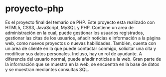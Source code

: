 # proyecto-php
Es el proyecto final del temario de PHP.
Este proyecto esta realizado con HTML5, CSS3, JavaScript, MySQL y PHP.
Contiene un area de administración en la cual, puede gestionar los usuarios registrados, gestionar las citas de los usuarios, añadir noticias e información a la página web, como nuevos proyectos o nuevas habilidades.
También, cuenta con un area de cliente en la que puede contactar conmigo, solicitar una cita y modificar sus datos personales. Incluso, hay un rol de ayudante. A diferencia del usuario normal, puede añadir noticias a la web.
Gran parte de la información que se muestra en la web, se encuentra en la base de datos y se muestran mediantes consultas SQL.
